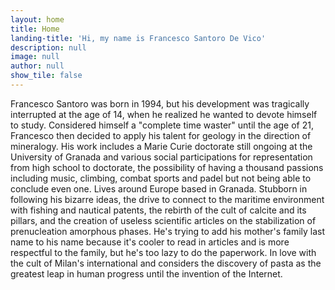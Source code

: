 ```yaml
---
layout: home
title: Home
landing-title: 'Hi, my name is Francesco Santoro De Vico'
description: null
image: null
author: null
show_tile: false
---
```


Francesco Santoro was born in 1994, but his development was tragically interrupted at the age of 14, when he realized he wanted to devote himself to study. Considered himself a "complete time waster" until the age of 21, Francesco then decided to apply his talent for geology in the direction of mineralogy. His work includes a Marie Curie doctorate still ongoing at the University of Granada and various social participations for representation from high school to doctorate, the possibility of having a thousand passions including music, climbing, combat sports and padel but not being able to conclude even one. Lives around Europe based in Granada. Stubborn in following his bizarre ideas, the drive to connect to the maritime environment with fishing and nautical patents, the rebirth of the cult of calcite and its pillars, and the creation of useless scientific articles on the stabilization of prenucleation amorphous phases. He's trying to add his mother's family last name to his name because it's cooler to read in articles and is more respectful to the family, but he's too lazy to do the paperwork. In love with the cult of Milan's international and considers the discovery of pasta as the greatest leap in human progress until the invention of the Internet.

